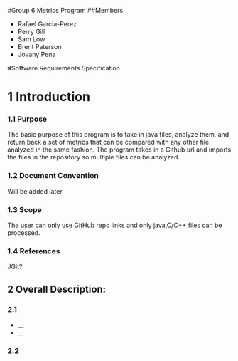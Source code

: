 #Group 6 Metrics Program
##Members
- Rafael Garcia-Perez
- Perry Gill
- Sam Low
- Brent Paterson
- Jovany Pena

#Software Requirements Specification
# 1 Introduction
### 1.1 Purpose
The basic purpose of this program is to take in java files, analyze them, and return back a set of metrics that can be compared with any other file analyzed in the same fashion. The program takes in a Github url and imports the files in the repository so multiple files can be analyzed.
### 1.2 Document Convention
Will be added later
### 1.3 Scope
The user can only use GitHub repo links and only java,C/C++ files can be processed.
### 1.4 References
JGit?

## 2 Overall Description:
### 2.1
  - __
  - __
### 2.2
